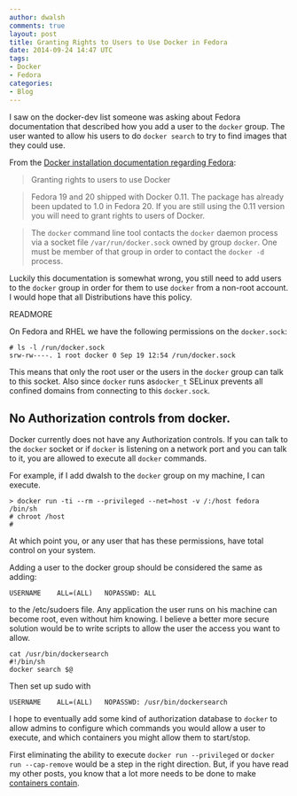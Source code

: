 ```yaml
---
author: dwalsh
comments: true
layout: post
title: Granting Rights to Users to Use Docker in Fedora
date: 2014-09-24 14:47 UTC
tags:
- Docker
- Fedora
categories:
- Blog
---
```

I saw on the docker-dev list someone was asking about Fedora documentation that described how you add a user to the `docker` group. The user wanted to allow his users to do `docker search` to try to find images that they could use.

From the [Docker installation documentation regarding Fedora](http://docs.docker.com/installation/fedora/): 

> Granting rights to users to use Docker

> Fedora 19 and 20 shipped with Docker 0.11. The package has already been updated to 1.0 in Fedora 20. If you are still using the 0.11 version you will need to grant rights to users of Docker.

> The `docker` command line tool contacts the `docker` daemon process via a socket file `/var/run/docker.sock` owned by group `docker`. One must be member of that group in order to contact the `docker -d` process.

Luckily this documentation is somewhat wrong, you still need to add users to the `docker` group in order for them to use `docker` from a non-root account.  I would hope that all Distributions have this policy.

READMORE

On Fedora and RHEL we have the following permissions on the `docker.sock`:

```
# ls -l /run/docker.sock 
srw-rw----. 1 root docker 0 Sep 19 12:54 /run/docker.sock
```

This means that only the root user or the users in the `docker` group can talk to this socket.  Also since `docker` runs as`docker_t` SELinux prevents all confined domains from connecting to this `docker.sock`.

## No Authorization controls from docker.

Docker currently does not have any Authorization controls. If you can talk to the `docker` socket or if `docker` is listening on a network port and you can talk to it, you are allowed to execute all `docker` commands.

For example, if I add dwalsh to the `docker` group on my machine, I can execute.

```
> docker run -ti --rm --privileged --net=host -v /:/host fedora /bin/sh
# chroot /host
# 
```

At which point you, or any user that has these permissions, have total control on your system. 

Adding a user to the docker group should be considered the same as adding:

```
USERNAME	ALL=(ALL)	NOPASSWD: ALL
```

to the /etc/sudoers file. Any application the user runs on his machine can become root, even without him knowing. I believe a better more secure solution would be to write scripts to allow the user the access you want to allow.

```
cat /usr/bin/dockersearch
#!/bin/sh
docker search $@
``` 

Then set up sudo with

```
USERNAME	ALL=(ALL)	NOPASSWD: /usr/bin/dockersearch
```

I hope to eventually add some kind of authorization database to `docker` to allow admins to configure which commands you would allow a user to execute, and which containers you might allow them to start/stop.

First eliminating the ability to execute `docker run --privileged` or `docker run --cap-remove` would be a step in the right direction. But, if you have read my other posts, you know that a lot more needs to be done to make [containers contain](http://www.projectatomic.io/blog/2014/09/keeping-up-with-docker-security/).
